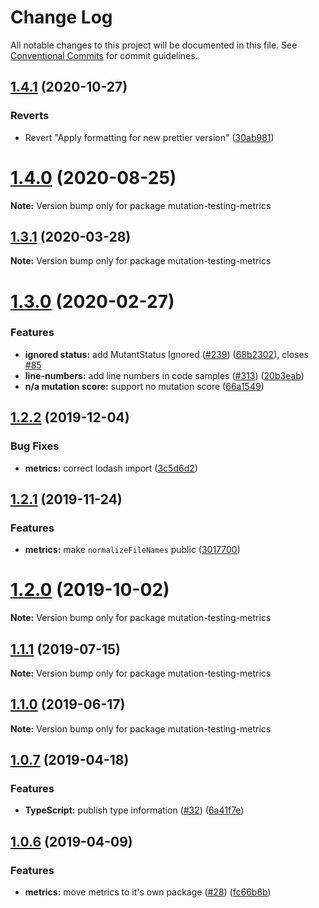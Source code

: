 # Change Log

All notable changes to this project will be documented in this file.
See [Conventional Commits](https://conventionalcommits.org) for commit guidelines.

## [1.4.1](https://github.com/stryker-mutator/mutation-testing-elements/compare/v1.4.0...v1.4.1) (2020-10-27)


### Reverts

* Revert "Apply formatting for new prettier version" ([30ab981](https://github.com/stryker-mutator/mutation-testing-elements/commit/30ab981e0a01eb553b28ec1eff6a5947499b5afb))





# [1.4.0](https://github.com/stryker-mutator/mutation-testing-elements/compare/v1.3.1...v1.4.0) (2020-08-25)

**Note:** Version bump only for package mutation-testing-metrics





## [1.3.1](https://github.com/stryker-mutator/mutation-testing-elements/compare/v1.3.0...v1.3.1) (2020-03-28)

**Note:** Version bump only for package mutation-testing-metrics






# [1.3.0](https://github.com/stryker-mutator/mutation-testing-elements/compare/v1.2.3...v1.3.0) (2020-02-27)


### Features

* **ignored status:** add MutantStatus Ignored ([#239](https://github.com/stryker-mutator/mutation-testing-elements/issues/239)) ([68b2302](https://github.com/stryker-mutator/mutation-testing-elements/commit/68b23022d2c4d21d642edc17ef4905c77adffd35)), closes [#85](https://github.com/stryker-mutator/mutation-testing-elements/issues/85)
* **line-numbers:** add line numbers in code samples ([#313](https://github.com/stryker-mutator/mutation-testing-elements/issues/313)) ([20b3eab](https://github.com/stryker-mutator/mutation-testing-elements/commit/20b3eabfb89e9791d7425531736a17964f35d93e))
* **n/a mutation score:** support no mutation score ([66a1549](https://github.com/stryker-mutator/mutation-testing-elements/commit/66a1549d7a464ccb42bdd988fa66a20e44430e43))





## [1.2.2](https://github.com/stryker-mutator/mutation-testing-elements/compare/v1.2.1...v1.2.2) (2019-12-04)


### Bug Fixes

* **metrics:** correct lodash import ([3c5d6d2](https://github.com/stryker-mutator/mutation-testing-elements/commit/3c5d6d28e33453801e1b137330f38b616e1910c7))





## [1.2.1](https://github.com/stryker-mutator/mutation-testing-elements/compare/v1.2.0...v1.2.1) (2019-11-24)


### Features

* **metrics:** make `normalizeFileNames` public ([3017700](https://github.com/stryker-mutator/mutation-testing-elements/commit/3017700a5fb47a73c91e3fd9c9b849fbb49d3520))






# [1.2.0](https://github.com/stryker-mutator/mutation-testing-elements/compare/v1.1.1...v1.2.0) (2019-10-02)

**Note:** Version bump only for package mutation-testing-metrics





## [1.1.1](https://github.com/stryker-mutator/mutation-testing-elements/compare/v1.1.0...v1.1.1) (2019-07-15)

**Note:** Version bump only for package mutation-testing-metrics







## [1.1.0](https://github.com/stryker-mutator/mutation-testing-elements/compare/v1.0.7...v1.1.0) (2019-06-17)

**Note:** Version bump only for package mutation-testing-metrics






## [1.0.7](https://github.com/stryker-mutator/mutation-testing-elements/compare/v1.0.6...v1.0.7) (2019-04-18)


### Features

* **TypeScript:** publish type information ([#32](https://github.com/stryker-mutator/mutation-testing-elements/issues/32)) ([6a41f7e](https://github.com/stryker-mutator/mutation-testing-elements/commit/6a41f7e))






## [1.0.6](https://github.com/stryker-mutator/mutation-testing-elements/compare/v1.0.5...v1.0.6) (2019-04-09)


### Features

* **metrics:** move metrics to it's own package ([#28](https://github.com/stryker-mutator/mutation-testing-elements/issues/28)) ([fc66b8b](https://github.com/stryker-mutator/mutation-testing-elements/commit/fc66b8b))
